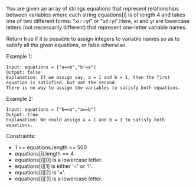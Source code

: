 You are given an array of strings equations that represent relationships between variables where each string equations[i] is of length 4 and takes one of two different forms: "xi==yi" or "xi!=yi".Here, xi and yi are lowercase letters (not necessarily different) that represent one-letter variable names.

Return true if it is possible to assign integers to variable names so as to satisfy all the given equations, or false otherwise.

Example 1:

```
Input: equations = ["a==b","b!=a"]
Output: false
Explanation: If we assign say, a = 1 and b = 1, then the first equation is satisfied, but not the second.
There is no way to assign the variables to satisfy both equations.
```

Example 2:

```
Input: equations = ["b==a","a==b"]
Output: true
Explanation: We could assign a = 1 and b = 1 to satisfy both equations.
```

Constraints:

- 1 <= equations.length <= 500
- equations[i].length == 4
- equations[i][0] is a lowercase letter.
- equations[i][1] is either '=' or '!'.
- equations[i][2] is '='.
- equations[i][3] is a lowercase letter.
